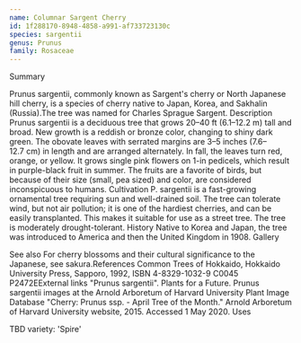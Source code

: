 ```yaml
---
name: Columnar Sargent Cherry
id: 1f288170-8948-4858-a991-af733723130c
species: sargentii
genus: Prunus
family: Rosaceae
---
```

Summary



Prunus sargentii, commonly known as Sargent's cherry or North Japanese hill cherry, is a species of cherry native to Japan, Korea, and Sakhalin (Russia).The tree was named for Charles Sprague Sargent.
Description
Prunus sargentii is a deciduous tree that grows 20–40 ft (6.1–12.2 m) tall and broad. New growth is a reddish or bronze color, changing to shiny dark green. The obovate leaves with serrated margins are 3–5 inches (7.6–12.7 cm) in length and are arranged alternately. In fall, the leaves turn red, orange, or yellow. It grows single pink flowers on 1-in pedicels, which result in purple-black fruit in summer. The fruits are a favorite of birds, but because of their size (small, pea sized) and color, are considered inconspicuous to humans.
Cultivation
P. sargentii is a fast-growing ornamental tree requiring sun and well-drained soil. The tree can tolerate wind, but not air pollution; it is one of the hardiest cherries, and can be easily transplanted. This makes it suitable for use as a street tree. The tree is moderately drought-tolerant.
History
Native to Korea and Japan, the tree was introduced to America and then the United Kingdom in 1908.
Gallery





See also
For cherry blossoms and their cultural significance to the Japanese, see sakura.References
Common Trees of Hokkaido, Hokkaido University Press, Sapporo, 1992, ISBN 4-8329-1032-9 C0045 P2472EExternal links
"Prunus sargentii". Plants for a Future.
Prunus sargentii images at the Arnold Arboretum of Harvard University Plant Image Database
"Cherry: Prunus ssp. - April Tree of the Month." Arnold Arboretum of Harvard University website, 2015. Accessed 1 May 2020.
Uses

TBD
variety:  'Spire'